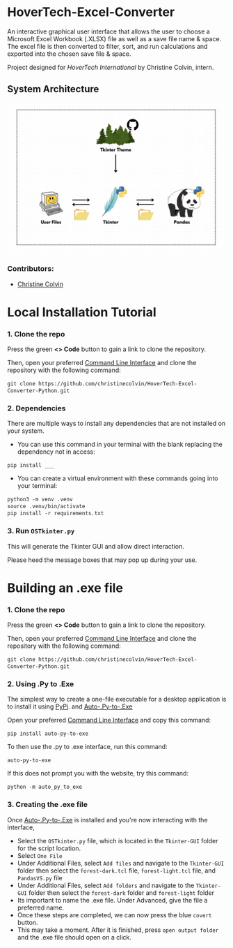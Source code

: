 # HoverTech-Excel-Converter
An interactive graphical user interface that allows the user to choose a Microsoft Excel Workbook (.XLSX) file as well as a save file name & space. The excel file is then converted to filter, sort, and run calculations and exported into the chosen save file & space. 

Project designed for *HoverTech International* by Christine Colvin, intern.

## System Architecture
![HoverTech Diagram.png](https://github.com/christinecolvin/HoverTech-Excel-Converter-Python/blob/main/HoverTech%20Diagram.png)

### Contributors:
- [Christine Colvin](https://github.com/christinecolvin)

# Local Installation Tutorial

### 1. Clone the repo
Press the green **<> Code** button to gain a link to clone the repository.

Then, open your preferred [Command Line Interface](https://en.wikipedia.org/wiki/Command-line_interface#:~:text=A%20command%2Dline%20interface%20\(CLI,interface%20available%20with%20punched%20cards.) and clone the repository with the following command:

```
git clone https://github.com/christinecolvin/HoverTech-Excel-Converter-Python.git 
```
### 2. Dependencies 
There are multiple ways to install any dependencies that are not installed on your system.
- You can use this command in your terminal with the blank replacing the dependency not in access: 
```
pip install ___
```
- You can create a virtual environment with these commands going into your terminal:
```
python3 -m venv .venv
source .venv/bin/activate
pip install -r requirements.txt
```  
### 3. Run `OSTkinter.py` 
This will generate the Tkinter GUI and allow direct interaction. 

Please heed the message boxes that may pop up during your use. 

# Building an .exe file 

### 1. Clone the repo
Press the green **<> Code** button to gain a link to clone the repository.

Then, open your preferred [Command Line Interface](https://en.wikipedia.org/wiki/Command-line_interface#:~:text=A%20command%2Dline%20interface%20\(CLI,interface%20available%20with%20punched%20cards.) and clone the repository with the following command:

```
git clone https://github.com/christinecolvin/HoverTech-Excel-Converter-Python.git
```
### 2. Using .Py to .Exe
The simplest way to create a one-file executable for a desktop application is to install it using [PyPi](https://pypi.org/). and [Auto-.Py-to-.Exe](https://github.com/brentvollebregt/auto-py-to-exe)

Open your preferred [Command Line Interface](https://en.wikipedia.org/wiki/Command-line_interface#:~:text=A%20command%2Dline%20interface%20\(CLI,interface%20available%20with%20punched%20cards.) and copy this command:
```
pip install auto-py-to-exe
```
To then use the .py to .exe interface, run this command:

```
auto-py-to-exe
```
If this does not prompt you with the website, try this command:
```
python -m auto_py_to_exe
```
### 3. Creating the .exe file 
Once [Auto-.Py-to-.Exe](https://github.com/brentvollebregt/auto-py-to-exe) is installed and you're now interacting with the interface,

- Select the `OSTkinter.py` file, which is located in the `Tkinter-GUI` folder for the script location.
- Select  `One File`
- Under Additional Files, select `Add files` and navigate to the `Tkinter-GUI` folder then select the `forest-dark.tcl` file, `forest-light.tcl` file, and `PandasVS.py`
 file
- Under Additional Files, select `Add folders` and navigate to the `Tkinter-GUI` folder then select the `forest-dark` folder and `forest-light` folder
- Its important to name the .exe file. Under Advanced, give the file a preferred name.
- Once these steps are completed, we can now press the blue `covert` button.
- This may take a moment. After it is finished, press `open output folder` and the .exe file should open on a click.

